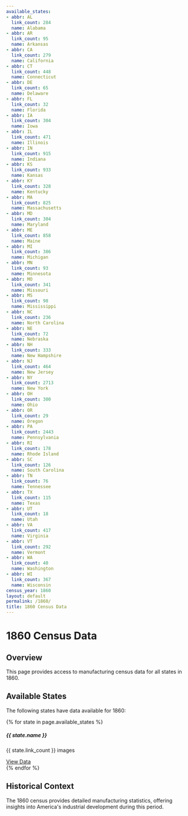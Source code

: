 ```yaml
---
available_states:
- abbr: AL
  link_count: 284
  name: Alabama
- abbr: AR
  link_count: 95
  name: Arkansas
- abbr: CA
  link_count: 279
  name: California
- abbr: CT
  link_count: 448
  name: Connecticut
- abbr: DE
  link_count: 65
  name: Delaware
- abbr: FL
  link_count: 32
  name: Florida
- abbr: IA
  link_count: 304
  name: Iowa
- abbr: IL
  link_count: 471
  name: Illinois
- abbr: IN
  link_count: 915
  name: Indiana
- abbr: KS
  link_count: 933
  name: Kansas
- abbr: KY
  link_count: 328
  name: Kentucky
- abbr: MA
  link_count: 825
  name: Massachusetts
- abbr: MD
  link_count: 304
  name: Maryland
- abbr: ME
  link_count: 858
  name: Maine
- abbr: MI
  link_count: 386
  name: Michigan
- abbr: MN
  link_count: 93
  name: Minnesota
- abbr: MO
  link_count: 341
  name: Missouri
- abbr: MS
  link_count: 98
  name: Mississippi
- abbr: NC
  link_count: 236
  name: North Carolina
- abbr: NE
  link_count: 72
  name: Nebraska
- abbr: NH
  link_count: 333
  name: New Hampshire
- abbr: NJ
  link_count: 464
  name: New Jersey
- abbr: NY
  link_count: 2713
  name: New York
- abbr: OH
  link_count: 300
  name: Ohio
- abbr: OR
  link_count: 29
  name: Oregon
- abbr: PA
  link_count: 2443
  name: Pennsylvania
- abbr: RI
  link_count: 178
  name: Rhode Island
- abbr: SC
  link_count: 126
  name: South Carolina
- abbr: TN
  link_count: 76
  name: Tennessee
- abbr: TX
  link_count: 115
  name: Texas
- abbr: UT
  link_count: 18
  name: Utah
- abbr: VA
  link_count: 417
  name: Virginia
- abbr: VT
  link_count: 292
  name: Vermont
- abbr: WA
  link_count: 40
  name: Washington
- abbr: WI
  link_count: 367
  name: Wisconsin
census_year: 1860
layout: default
permalink: /1860/
title: 1860 Census Data
---
```


# 1860 Census Data

## Overview
This page provides access to manufacturing census data for all states in 1860.

## Available States
The following states have data available for 1860:

<div class="row">
{% for state in page.available_states %}
  <div class="col-md-3 col-sm-4 col-6 mb-3">
    <div class="card h-100">
      <div class="card-body">
        <h5 class="card-title">{{ state.name }}</h5>
        <p class="card-text">{{ state.link_count }} images</p>
        <a href="{{ site.baseurl }}/census_data/1860/{{ state.abbr | downcase }}.html" class="btn btn-primary">View Data</a>
      </div>
    </div>
  </div>
{% endfor %}
</div>

## Historical Context
The 1860 census provides detailed manufacturing statistics, offering insights into America's industrial development during this period.
